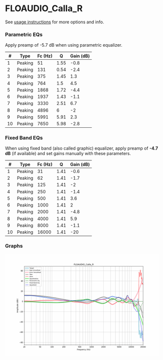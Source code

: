 # FLOAUDIO_Calla_R
See [usage instructions](https://github.com/jaakkopasanen/AutoEq#usage) for more options and info.

### Parametric EQs
Apply preamp of -5.7 dB when using parametric equalizer.

|   # | Type    |   Fc (Hz) |    Q |   Gain (dB) |
|-----|---------|-----------|------|-------------|
|   1 | Peaking |        51 | 1.55 |        -0.8 |
|   2 | Peaking |       131 | 0.54 |        -2.4 |
|   3 | Peaking |       375 | 1.45 |         1.3 |
|   4 | Peaking |       764 | 1.5  |         4.5 |
|   5 | Peaking |      1868 | 1.72 |        -4.4 |
|   6 | Peaking |      1937 | 1.43 |        -1.1 |
|   7 | Peaking |      3330 | 2.51 |         6.7 |
|   8 | Peaking |      4896 | 6    |        -2   |
|   9 | Peaking |      5991 | 5.91 |         2.3 |
|  10 | Peaking |      7650 | 5.98 |        -2.8 |

### Fixed Band EQs
When using fixed band (also called graphic) equalizer, apply preamp of **-4.7 dB** (if available) and set gains manually with these parameters.

|   # | Type    |   Fc (Hz) |    Q |   Gain (dB) |
|-----|---------|-----------|------|-------------|
|   1 | Peaking |        31 | 1.41 |        -0.6 |
|   2 | Peaking |        62 | 1.41 |        -1.7 |
|   3 | Peaking |       125 | 1.41 |        -2   |
|   4 | Peaking |       250 | 1.41 |        -1.4 |
|   5 | Peaking |       500 | 1.41 |         3.6 |
|   6 | Peaking |      1000 | 1.41 |         2   |
|   7 | Peaking |      2000 | 1.41 |        -4.8 |
|   8 | Peaking |      4000 | 1.41 |         5.9 |
|   9 | Peaking |      8000 | 1.41 |        -1.1 |
|  10 | Peaking |     16000 | 1.41 |       -20   |

### Graphs
![](./FLOAUDIO_Calla_R.png)
